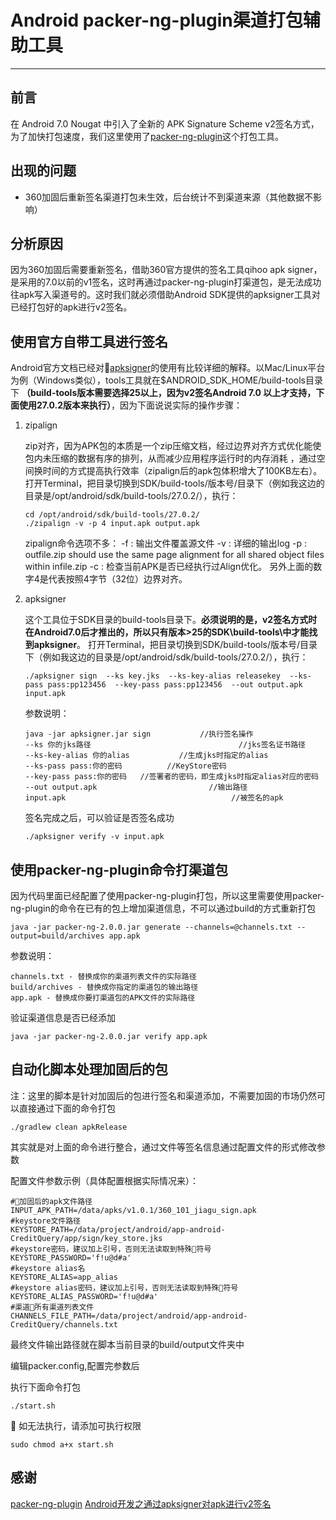 # Android packer-ng-plugin渠道打包辅助工具

---

## 前言

在 Android 7.0 Nougat 中引入了全新的 APK Signature Scheme v2签名方式，为了加快打包速度，我们这里使用了[packer-ng-plugin](https://github.com/mcxiaoke/packer-ng-plugin)这个打包工具。

## 出现的问题

* 360加固后重新签名渠道打包未生效，后台统计不到渠道来源（其他数据不影响）

## 分析原因

因为360加固后需要重新签名，借助360官方提供的签名工具qihoo apk signer，是采用的7.0以前的v1签名，这时再通过packer-ng-plugin打渠道包，是无法成功往apk写入渠道号的。这时我们就必须借助Android SDK提供的apksigner工具对已经打包好的apk进行v2签名。

## 使用官方自带工具进行签名

Android官方文档已经对[apksigner](https://developer.android.com/studio/command-line/apksigner.html#options-sign-general)的使用有比较详细的解释。以Mac/Linux平台为例（Windows类似），tools工具就在$ANDROID_SDK_HOME/build-tools目录下 **（build-tools版本需要选择25以上，因为v2签名Android 7.0 以上才支持，下面使用27.0.2版本来执行）**，因为下面说说实际的操作步骤：

1. zipalign

    zip对齐，因为APK包的本质是一个zip压缩文档，经过边界对齐方式优化能使包内未压缩的数据有序的排列，从而减少应用程序运行时的内存消耗 ，通过空间换时间的方式提高执行效率（zipalign后的apk包体积增大了100KB左右）。
    打开Terminal，把目录切换到SDK/build-tools/版本号/目录下（例如我这边的目录是/opt/android/sdk/build-tools/27.0.2/），执行：
    
    ```SHELL
    cd /opt/android/sdk/build-tools/27.0.2/
    ./zipalign -v -p 4 input.apk output.apk
    ```

    zipalign命令选项不多：
    -f : 输出文件覆盖源文件
    -v : 详细的输出log
    -p : outfile.zip should use the same page alignment for all shared object files within infile.zip
    -c : 检查当前APK是否已经执行过Align优化。
    另外上面的数字4是代表按照4字节（32位）边界对齐。

2. apksigner

    这个工具位于SDK目录的build-tools目录下。**必须说明的是，v2签名方式时在Android7.0后才推出的，所以只有版本>25的SDK\build-tools\中才能找到apksigner**。
    打开Terminal，把目录切换到SDK/build-tools/版本号/目录下（例如我这边的目录是/opt/android/sdk/build-tools/27.0.2/），执行：

    ```SHELL
    ./apksigner sign  --ks key.jks  --ks-key-alias releasekey  --ks-pass pass:pp123456  --key-pass pass:pp123456  --out output.apk  input.apk
    ```

    参数说明：

    ```SHELL
    java -jar apksigner.jar sign           //执行签名操作
    --ks 你的jks路径                                 //jks签名证书路径
    --ks-key-alias 你的alias           //生成jks时指定的alias
    --ks-pass pass:你的密码          //KeyStore密码
    --key-pass pass:你的密码   //签署者的密码，即生成jks时指定alias对应的密码
    --out output.apk                         //输出路径
    input.apk                                     //被签名的apk
    ```

    签名完成之后，可以验证是否签名成功

    ```SHELL
    ./apksigner verify -v input.apk
    ```

## 使用packer-ng-plugin命令打渠道包

因为代码里面已经配置了使用packer-ng-plugin打包，所以这里需要使用packer-ng-plugin的命令在已有的包上增加渠道信息，不可以通过build的方式重新打包

```
java -jar packer-ng-2.0.0.jar generate --channels=@channels.txt --output=build/archives app.apk
```

参数说明：

```
channels.txt - 替换成你的渠道列表文件的实际路径
build/archives - 替换成你指定的渠道包的输出路径
app.apk - 替换成你要打渠道包的APK文件的实际路径
```

验证渠道信息是否已经添加

```SHELL
java -jar packer-ng-2.0.0.jar verify app.apk
```

## 自动化脚本处理加固后的包

注：这里的脚本是针对加固后的包进行签名和渠道添加，不需要加固的市场仍然可以直接通过下面的命令打包
```SHELL
./gradlew clean apkRelease
```

其实就是对上面的命令进行整合，通过文件等签名信息通过配置文件的形式修改参数

配置文件参数示例（具体配置根据实际情况来）：
```SHELL
#加固后的apk文件路径
INPUT_APK_PATH=/data/apks/v1.0.1/360_101_jiagu_sign.apk
#keystore文件路径
KEYSTORE_PATH=/data/project/android/app-android-CreditQuery/app/sign/key_store.jks
#keystore密码，建议加上引号，否则无法读取到特殊符号
KEYSTORE_PASSWORD='f!u@d#a'
#keystore alias名
KEYSTORE_ALIAS=app_alias
#keystore alias密码，建议加上引号，否则无法读取到特殊符号
KEYSTORE_ALIAS_PASSWORD='f!u@d#a'
#渠道所有渠道列表文件
CHANNELS_FILE_PATH=/data/project/android/app-android-CreditQuery/channels.txt
```

最终文件输出路径就在脚本当前目录的build/output文件夹中

编辑packer.config,配置完参数后

执行下面命令打包

```SHELL
./start.sh
```

如无法执行，请添加可执行权限

```SHELL
sudo chmod a+x start.sh
```

## 感谢

[packer-ng-plugin](https://github.com/mcxiaoke/packer-ng-plugin)
[Android开发之通过apksigner对apk进行v2签名](https://www.jianshu.com/p/e1e2fd05bb62)


